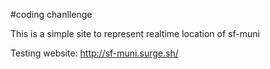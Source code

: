 #coding chanllenge

This is a simple site to represent realtime location of sf-muni

Testing website: http://sf-muni.surge.sh/
